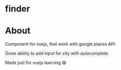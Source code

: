# finder

# About

Component for vuejs, that work with google places API.

Gives ability to add input for city with autocomplete.

Made just for vuejs learning :sweat_smile:

